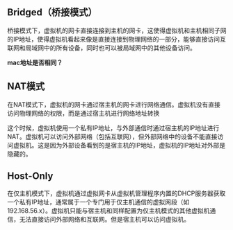 ## Bridged（桥接模式）

桥接模式下，虚拟机的网卡直接连接到主机的网卡，这使得虚拟机和主机相同子网的IP地址，使得虚拟机看起来像是直接连接到物理网络的一部分，能够直接访问互联网和局域网中的所有设备，同时也可以被局域网中的其他设备访问。

**mac地址是否相同？**

## NAT模式

在NAT模式下，虚拟机的网卡通过宿主机的网卡进行网络通信。虚拟机没有直接访问物理网络的权限，而是通过宿主机进行网络地址转换

这个时候，虚拟机使用一个私有IP地址，与外部通信时通过宿主机的IP地址进行NAT。虚拟机可以访问外部网络（包括互联网），但外部网络中的设备不能直接访问虚拟机。这是因为外部设备看到的是宿主机的IP地址，虚拟机的IP地址对外部是隐藏的。

## Host-Only

在仅主机模式下，虚拟机通过虚拟网卡从虚拟机管理程序内置的DHCP服务器获取一个私有IP地址，通常属于一个专门用于仅主机通信的虚拟网段（如 192.168.56.x）。虚拟机只能与宿主机和同样配置为仅主机模式的其他虚拟机通信，无法直接访问外部网络和互联网。但是宿主机可以访问虚拟机。

